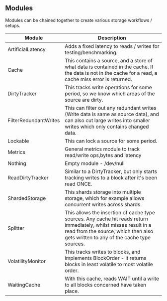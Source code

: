 ## Modules

Modules can be chained together to create various storage workflows / setups.

| Module                | Description |
| --------------------- | ----------- |
| ArtificialLatency     | Adds a fixed latency to reads / writes for testing/benchmarking.            |
| Cache                 | This contains a source, and a store of what data is contained in the cache. If the data is not in the cache for a read, a cache miss error is returned. |
| DirtyTracker          | This tracks write operations for some period, so we know which areas of the source are dirty. |
| FilterRedundantWrites | This can filter out any redundant writes (Write data is same as source data), and can also cut large writes into smaller writes which only contains changed data. |
| Lockable              | This can lock a source for some period. |
| Metrics               | General metrics module to track read/write ops,bytes and latency |
| Nothing               | Empty module - /dev/null |
| ReadDirtyTracker      | Similar to a DirtyTracker, but only starts tracking writes to a block after it's been read ONCE. |
| ShardedStorage        | This shards storage into multiple storage, which for example allows concurrent writes across shards. |
| Splitter              | This allows the insertion of cache type sources. Any cache hit reads return immediately, whilst misses result in a read from the source, which then also gets written to any of the cache type sources. |
| VolatilityMonitor     | This tracks writes to blocks, and implements BlockOrder - it returns blocks in least volatile to most volatile order. |
| WaitingCache          | With this cache, reads WAIT until a write to all blocks concerned have taken place. |
